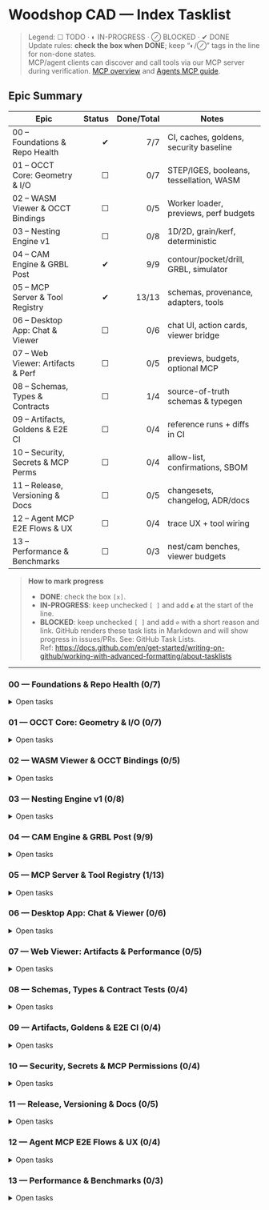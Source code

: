 # Woodshop CAD — Index Tasklist

> Legend: ☐ TODO · ◐ IN-PROGRESS · ⊘ BLOCKED · ✔ DONE  
> Update rules: **check the box when DONE**; keep “◐/⊘” tags in the line for non-done states.  
> MCP/agent clients can discover and call tools via our MCP server during verification. [MCP overview] and [Agents MCP guide].  
> 
> [MCP overview]: https://modelcontextprotocol.io/docs/learn/architecture
> [Agents MCP guide]: https://cookbook.openai.com/examples/mcp/mcp_tool_guide

<!-- BEGIN_TASKLIST (Codex edits inside this block are allowed) -->

## Epic Summary

| Epic | Status | Done/Total | Notes |
|---|---:|---:|---|
| 00 – Foundations & Repo Health | ✔ | 7/7 | CI, caches, goldens, security baseline |
| 01 – OCCT Core: Geometry & I/O | ☐ | 0/7 | STEP/IGES, booleans, tessellation, WASM |
| 02 – WASM Viewer & OCCT Bindings | ☐ | 0/5 | Worker loader, previews, perf budgets |
| 03 – Nesting Engine v1 | ☐ | 0/8 | 1D/2D, grain/kerf, deterministic |
| 04 – CAM Engine & GRBL Post | ✔ | 9/9 | contour/pocket/drill, GRBL, simulator |
| 05 – MCP Server & Tool Registry | ✔ | 13/13 | schemas, provenance, adapters, tools |
| 06 – Desktop App: Chat & Viewer | ☐ | 0/6 | chat UI, action cards, viewer bridge |
| 07 – Web Viewer: Artifacts & Perf | ☐ | 0/5 | previews, budgets, optional MCP |
| 08 – Schemas, Types & Contracts | ☐ | 1/4 | source-of-truth schemas & typegen |
| 09 – Artifacts, Goldens & E2E CI | ☐ | 0/4 | reference runs + diffs in CI |
| 10 – Security, Secrets & MCP Perms | ☐ | 0/4 | allow-list, confirmations, SBOM |
| 11 – Release, Versioning & Docs | ☐ | 0/5 | changesets, changelog, ADR/docs |
| 12 – Agent MCP E2E Flows & UX | ☐ | 0/4 | trace UX + tool wiring |
| 13 – Performance & Benchmarks | ☐ | 0/3 | nest/cam benches, viewer budgets |

> **How to mark progress**
> - **DONE**: check the box `[x]`.
> - **IN-PROGRESS**: keep unchecked `[ ]` and add `◐` at the start of the line.
> - **BLOCKED**: keep unchecked `[ ]` and add `⊘` with a short reason and link.
> GitHub renders these task lists in Markdown and will show progress in issues/PRs. See: GitHub Task Lists.  
> Ref: https://docs.github.com/en/get-started/writing-on-github/working-with-advanced-formatting/about-tasklists

---

### 00 — Foundations & Repo Health  (0/7)
<details><summary>Open tasks</summary>

- [x] /codex/tasks/todo/ci-build-matrix-native-wasm-rust-ts.yaml
- [x] /codex/tasks/todo/ci-cache-strategy-pnpm-cargo-cmake.yaml
- [x] /codex/tasks/todo/artifacts-reference-projects-setup.yaml
- [x] /codex/tasks/todo/artifacts-byte-stability-and-seeds.yaml
- [x] /codex/tasks/todo/artifacts-diff-tool-and-report.yaml
- [x] /codex/tasks/todo/security-secrets-scan-and-policies.yaml
- [x] /codex/tasks/todo/security-sbom-and-dependency-pins.yaml
</details>

### 01 — OCCT Core: Geometry & I/O  (0/7)
<details><summary>Open tasks</summary>

- [ ] /codex/tasks/todo/occt-cmake-presets-relwithdebinfo.yaml
- [ ] /codex/tasks/todo/occt-embind-minimal-surface.yaml
- [ ] /codex/tasks/todo/occt-tessellation-deflection-controls.yaml
- [ ] /codex/tasks/todo/occt-step-roundtrip-tests.yaml
- [ ] /codex/tasks/todo/occt-iges-import-export-smoke.yaml
- [ ] /codex/tasks/todo/occt-boolean-fuzz-suite.yaml
- [ ] /codex/tasks/todo/occt-wasm-build-and-loader-paths.yaml
</details>

### 02 — WASM Viewer & OCCT Bindings  (0/5)
<details><summary>Open tasks</summary>

- [ ] /codex/tasks/todo/web-viewer-wasm-worker-loader.yaml
- [ ] /codex/tasks/todo/web-viewer-artifact-panel-pdf-svg-dxf.yaml
- [ ] /codex/tasks/todo/web-viewer-performance-budgets.yaml
- [ ] /codex/tasks/todo/web-viewer-mcp-client-optional.yaml
- [ ] /codex/tasks/todo/web-viewer-csp-and-mime-wasm.yaml
</details>

### 03 — Nesting Engine v1  (0/8)
<details><summary>Open tasks</summary>

- [ ] /codex/tasks/todo/nest-first-fit-boards.yaml
- [ ] /codex/tasks/todo/nest-best-fit-sheets.yaml
- [ ] /codex/tasks/todo/nest-skyline-sheets.yaml
- [ ] /codex/tasks/todo/nest-grain-constraints-and-rotation.yaml
- [ ] /codex/tasks/todo/nest-kerf-trim-and-offcuts.yaml
- [ ] /codex/tasks/todo/nest-utilization-metrics-and-report.yaml
- [ ] /codex/tasks/todo/nest-seed-determinism-and-stable-sorts.yaml
- [ ] /codex/tasks/todo/nest-benchmarks-and-thresholds.yaml
</details>

### 04 — CAM Engine & GRBL Post  (9/9)
<details><summary>Open tasks</summary>

- [x] /codex/tasks/todo/cam-contour-operation.yaml
- [x] /codex/tasks/todo/cam-pocket-operation.yaml
- [x] /codex/tasks/todo/cam-drill-operation.yaml
- [x] /codex/tasks/todo/cam-linking-leads-ramps-safez.yaml
- [x] /codex/tasks/todo/cam-tabs-and-holddowns.yaml
- [x] /codex/tasks/todo/cam-gcode-writer-rs274-blocks.yaml
- [x] /codex/tasks/todo/cam-grbl-post-writer.yaml
- [x] /codex/tasks/todo/cam-gcode-conformance-smoke.yaml
- [x] /codex/tasks/todo/cam-simulator-dryrun-collisions.yaml
</details>

### 05 — MCP Server & Tool Registry  (1/13)
<details><summary>Open tasks</summary>

- [x] /codex/tasks/todo/mcp-registry-and-discovery.yaml
- [x] /codex/tasks/todo/mcp-schema-validation-middleware.yaml
- [x] /codex/tasks/todo/mcp-provenance-logging-seed-coreversion.yaml
- [x] /codex/tasks/todo/mcp-error-mapping-and-codes.yaml
- [x] /codex/tasks/todo/mcp-tool-create-project.yaml
- [x] /codex/tasks/todo/mcp-tool-param-update.yaml
- [x] /codex/tasks/todo/mcp-tool-apply-joinery.yaml
- [x] /codex/tasks/todo/mcp-tool-wood-movement-check.yaml
- [x] /codex/tasks/todo/mcp-tool-extract-cutlist.yaml
- [x] /codex/tasks/todo/mcp-tool-nest-parts.yaml
- [x] /codex/tasks/todo/mcp-tool-make-drawing.yaml
- [x] /codex/tasks/todo/mcp-tool-generate-toolpaths.yaml
- [x] /codex/tasks/todo/mcp-tool-postprocess-grbl.yaml
</details>

### 06 — Desktop App: Chat & Viewer  (0/6)
<details><summary>Open tasks</summary>

- [ ] /codex/tasks/todo/desktop-chat-pane-and-react-trace.yaml
- [ ] /codex/tasks/todo/desktop-action-cards-and-artifacts.yaml
- [ ] /codex/tasks/todo/desktop-viewer-bridge-occt.yaml
- [ ] /codex/tasks/todo/desktop-undo-redo-revisions.yaml
- [ ] /codex/tasks/todo/desktop-offline-cache-and-retry.yaml
- [ ] /codex/tasks/todo/desktop-packaging-installers.yaml
</details>

### 07 — Web Viewer: Artifacts & Performance  (0/5)
<details><summary>Open tasks</summary>

- [ ] /codex/tasks/todo/web-viewer-wasm-worker-loader.yaml
- [ ] /codex/tasks/todo/web-viewer-artifact-panel-pdf-svg-dxf.yaml
- [ ] /codex/tasks/todo/web-viewer-performance-budgets.yaml
- [ ] /codex/tasks/todo/web-viewer-mcp-client-optional.yaml
- [ ] /codex/tasks/todo/web-viewer-csp-and-mime-wasm.yaml
</details>

### 08 — Schemas, Types & Contract Tests  (0/4)
<details><summary>Open tasks</summary>

- [x] /codex/tasks/todo/schemas-authoritative-json-and-refs.yaml
- [ ] /codex/tasks/todo/schemas-typegen-to-packages-types.yaml
- [ ] /codex/tasks/todo/schemas-examples-valid-invalid.yaml
- [ ] /codex/tasks/todo/schemas-backcompat-contract-tests.yaml
</details>

### 09 — Artifacts, Goldens & E2E CI  (0/4)
<details><summary>Open tasks</summary>

- [ ] /codex/tasks/todo/artifacts-reference-projects-setup.yaml
- [ ] /codex/tasks/todo/artifacts-byte-stability-and-seeds.yaml
- [ ] /codex/tasks/todo/artifacts-diff-tool-and-report.yaml
- [ ] /codex/tasks/todo/artifacts-ci-e2e-workflow.yaml
</details>

### 10 — Security, Secrets & MCP Permissions  (0/4)
<details><summary>Open tasks</summary>

- [ ] /codex/tasks/todo/security-mcp-tool-allowlist.yaml
- [ ] /codex/tasks/todo/security-destructive-ops-confirmation.yaml
- [ ] /codex/tasks/todo/security-secrets-scan-and-policies.yaml
- [ ] /codex/tasks/todo/security-sbom-and-dependency-pins.yaml
</details>

### 11 — Release, Versioning & Docs  (0/5)
<details><summary>Open tasks</summary>

- [ ] /codex/tasks/todo/release-changesets-and-semver.yaml
- [ ] /codex/tasks/todo/release-changelog-and-tags.yaml
- [ ] /codex/tasks/todo/docs-adrs-bootstrap-and-style.yaml
- [ ] /codex/tasks/todo/docs-project-overview-sync.yaml
- [ ] /codex/tasks/todo/ci-required-checks-and-statuses.yaml
</details>

### 12 — Agent MCP E2E Flows & UX  (0/4)
<details><summary>Open tasks</summary>

- [ ] /codex/tasks/todo/mcp-registry-and-discovery.yaml
- [ ] /codex/tasks/todo/mcp-schema-validation-middleware.yaml
- [ ] /codex/tasks/todo/desktop-action-cards-and-artifacts.yaml
- [ ] /codex/tasks/todo/web-viewer-wasm-worker-loader.yaml
</details>

### 13 — Performance & Benchmarks  (0/3)
<details><summary>Open tasks</summary>

- [ ] /codex/tasks/todo/nest-benchmarks-and-thresholds.yaml
- [x] /codex/tasks/todo/cam-simulator-dryrun-collisions.yaml
- [ ] /codex/tasks/todo/web-viewer-performance-budgets.yaml
</details>

<!-- END_TASKLIST -->
